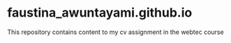 # faustina_awuntayami.github.io
This repository contains content to my cv assignment in the webtec course
